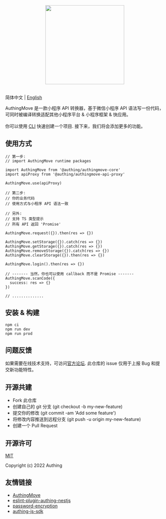 <div align=center>
  <img width="250" src="https://files.authing.co/authing-console/authing-logo-new-20210924.svg" />
</div>

<br />

简体中文 | [English](https://github.com/Authing/authingmove-template/blob/master/README.md)

<div>AuthingMove 是一款小程序 API 转换器，基于微信小程序 API 语法写一份代码，可同时被编译转换适配其他小程序平台 & 小程序框架 & 快应用。</div>

<br />

<div>你可以使用 <a taraget="_blank" href="https://github.com/Authing/AuthingMove#quick-start">CLI</a> 快速创建一个项目. 接下来，我们将会添加更多的功能。</div>

## 使用方式
```
// 第一步:
// import AuthingMove runtime packages

import AuthingMove from '@authing/authingmove-core'
import apiProxy from '@authing/authingmove-api-proxy'

AuthingMove.use(apiProxy)

// 第二步:
// 你的业务代码
// 使用方式与小程序 API 语法一致

// 另外:
// 支持 TS 类型提示
// 所有 API 返回 'Promise'

AuthingMove.request({}).then(res => {})

AuthingMove.setStorage({}).catch(res => {})
AuthingMove.getStorage({}).catch(res => {})
AuthingMove.removeStorage({}).catch(res => {})
AuthingMove.clearStorage({}).then(res => {})

AuthingMove.login().then(res => {})

// ------- 当然，你也可以使用 callback 而不是 Promise -------
AuthingMove.scanCode({
  success: res => {}
})

// ..............
```

## 安装 & 构建
```
npm ci
npm run dev
npm run prod
```

## 问题反馈

如果需要在线技术支持，可访问[官方论坛](https://forum.authing.cn/). 此仓库的 issue 仅用于上报 Bug 和提交新功能特性。

## 开源共建

- Fork 此仓库
- 创建自己的 git 分支 (git checkout -b my-new-feature)
- 提交你的修改 (git commit -am 'Add some feature')
- 将修改内容推送到远程分支 (git push -u origin my-new-feature)
- 创建一个 Pull Request

## 开源许可

[MIT](https://github.com/Authing/authingmove-template/blob/master/LICENSE)

Copyright (c) 2022 Authing

## 友情链接

- [AuthingMove](https://github.com/Authing/AuthingMove)
- [eslint-plugin-authing-nestjs](https://github.com/authing/eslint-plugin-authing-nestjs/)
- [password-encryption](https://github.com/Authing/password-encryption)
- [authing-js-sdk](https://github.com/Authing/authing-js-sdk)
